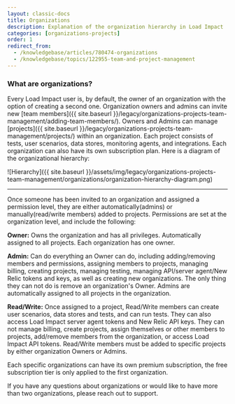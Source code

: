```yaml
---
layout: classic-docs
title: Organizations
description: Explanation of the organization hierarchy in Load Impact
categories: [organizations-projects]
order: 1
redirect_from:
  - /knowledgebase/articles/780474-organizations
  - /knowledgebase/topics/122955-team-and-project-management
---
```


### What are organizations?

Every Load Impact user is, by default, the owner of an organization with the option of creating a second one. Organization owners and admins can invite new [team members]({{ site.baseurl }}/legacy/organizations-projects-team-management/adding-team-members/). Owners and Admins can manage [projects]({{ site.baseurl }}/legacy/organizations-projects-team-management/projects/) within an organization. Each project consists of tests, user scenarios, data stores, monitoring agents, and integrations. Each organization can also have its own subscription plan. Here is a diagram of the organizational hierarchy:

![Hierarchy]({{ site.baseurl }}/assets/img/legacy/organizations-projects-team-management/organizations/organization-hierarchy-diagram.png)

***

Once someone has been invited to an organization and assigned a permission level, they are either automatically(admins) or manually(read/write members) added to projects. Permissions are set at the organization level, and include the following:

**Owner:** Owns the organization and has all privileges. Automatically assigned to all projects. Each organization has one owner.

**Admin:** Can do everything an Owner can do, including adding/removing members and permissions, assigning members to projects, managing billing, creating projects, managing testing, managing API/server agent/New Relic tokens and keys, as well as creating new organizations. The only thing they can not do is remove an organization's Owner. Admins are automatically assigned to all projects in the organization.

**Read/Write:** Once assigned to a project, Read/Write members can create user scenarios, data stores and tests, and can run tests. They can also access Load Impact server agent tokens and New Relic API keys. They can not manage billing, create projects, assign themselves or other members to projects, add/remove members from the organization, or access Load Impact API tokens. Read/Write members must be added to specific projects by either organization Owners or Admins.

Each specific organizations can have its own premium subscription, the free subscription tier is only applied to the first organization.

If you have any questions about organizations or would like to have more than two organizations, please reach out to support.
